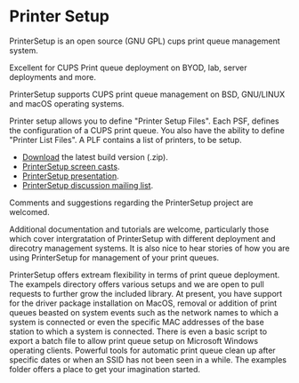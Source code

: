 # Printer Setup #

PrinterSetup is an open source (GNU GPL) cups print queue management system. 

Excellent for CUPS Print queue deployment on BYOD, lab, server deployments and more. 

PrinterSetup supports CUPS print queue management on BSD, GNU/LINUX and macOS operating systems.

Printer setup allows you to define "Printer Setup Files". Each PSF, defines the configuration of a CUPS print queue. You also have the ability to define "Printer List Files". A PLF contains a list of printers, to be setup.

  - [Download][1] the latest build version (.zip). 
  - [PrinterSetup screen casts][2].
  - [PrinterSetup presentation][3].
  - [PrinterSetup discussion mailing list][4].

  
Comments and suggestions regarding the PrinterSetup project are welcomed.

[1]: http://www.lucidsystems.tk/download/printersetup/
[2]: http://www.lucidsystems.tk/tools/printingworks/printersetup/screencasts/
[3]: http://www.lucidsystems.tk/download/printersetup/presentation/
[4]: http://www.lucidsystems.tk/tools/printingworks/printersetup/lists/discuss/
[5]: http://www.lucidsystems.tk/tools/printingworks/printersetup/SystemOverview.png

Additional documentation and tutorials are welcome, particularly those which cover intergratation of PrinterSetup with different deployment and direcotry management systems. It is also nice to hear stories of how you are using PrinterSetup for management of your print queues.

PrinterSetup offers extream flexibility in terms of print queue deployment. The exampels directory offers various setups and we are open to pull requests to further grow the included library. At present, you have support for the driver package installation on MacOS, removal or addition of print queues beasted on system events such as the network names to which a system is connected or even the specific MAC addresses of the base station to which a system is connected. There is even a basic script to export a batch file to allow print queue setup on Microsoft Windows operating clients. Powerful tools for automatic print queue clean up after specific dates or when an SSID has not been seen in a while. The examples folder offers a place to get your imagination started. 

